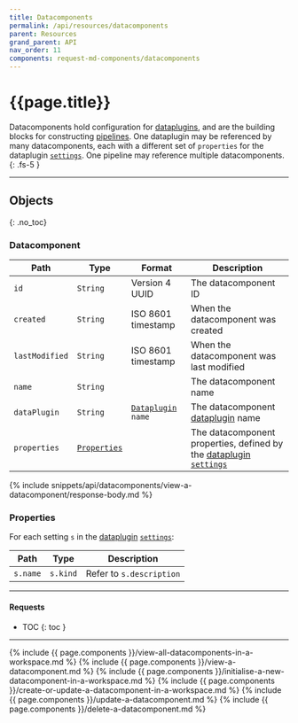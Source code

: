 ```yaml
---
title: Datacomponents
permalink: /api/resources/datacomponents
parent: Resources
grand_parent: API
nav_order: 11
components: request-md-components/datacomponents
---
```


# {{page.title}}

Datacomponents hold configuration for [dataplugins](dataplugins), and are the building blocks for constructing [pipelines](pipelines). One dataplugin may be referenced by many datacomponents, each with a different set of `properties` for the dataplugin [`settings`](dataplugins#setting). One pipeline may reference multiple datacomponents.
{: .fs-5 }

---

## Objects
{: .no_toc}

### Datacomponent

Path | Type | Format | Description
---- | ---- | ------ | -----------
`id` | `String` | Version 4 UUID | The datacomponent ID
`created` | `String` | ISO 8601 timestamp | When the datacomponent was created
`lastModified` | `String` | ISO 8601 timestamp | When the datacomponent was last modified
`name` | `String` | | The datacomponent name
`dataPlugin` | `String` | [`Dataplugin`](dataplugins) `name` | The datacomponent [dataplugin](dataplugins) name
`properties` | [`Properties`](#properties) | | The datacomponent properties, defined by the [dataplugin](dataplugins) [`settings`](dataplugins#setting)

{% include snippets/api/datacomponents/view-a-datacomponent/response-body.md %}

### Properties

For each setting `s` in the [dataplugin](dataplugins) [`settings`](dataplugins#setting):

Path | Type | Description
---- | ---- | -----------
`s.name` | `s.kind` | Refer to `s.description`

---

#### Requests

- TOC
{: toc }

---

{% include {{ page.components }}/view-all-datacomponents-in-a-workspace.md %}
{% include {{ page.components }}/view-a-datacomponent.md %}
{% include {{ page.components }}/initialise-a-new-datacomponent-in-a-workspace.md %}
{% include {{ page.components }}/create-or-update-a-datacomponent-in-a-workspace.md %}
{% include {{ page.components }}/update-a-datacomponent.md %}
{% include {{ page.components }}/delete-a-datacomponent.md %}
